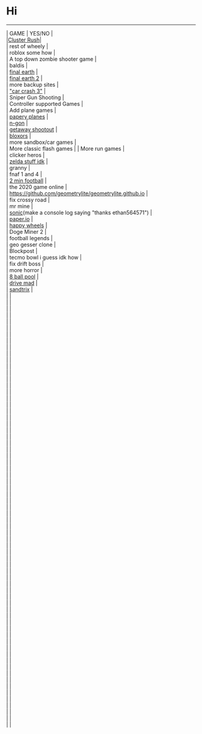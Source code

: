 # Hi
---
| GAME | YES/NO |  
|[Cluster Rush](https://github.com/thepizzaeditions/thepizzaeditions.github.io)|  
| rest of wheely |  
| roblox some how |  
| A top down zombie shooter game |  
| baldis |  
| [final earth](https://www.coolmathgames.com/0-the-final-earth) |  
| [final earth 2](https://www.coolmathgames.com/0-the-final-earth-2) |  
| more backup sites |  
| ["car crash 3"](https://www.crazygames.com/game/derby-crash-3) |  
| Sniper Gun Shooting |  
| Controller supported Games |  
| Add plane games |  
| [papery planes](https://1kh0.github.io/projects/papery-planes/index.html) |  
| [n-gon](https://1kh0.github.io/projects/n-gon/index.html) |  
| [getaway shootout](https://1kh0.github.io/projects/getaway-shootout/index.html) |  
| [bloxors](https://1kh0.github.io/projects/bloxors/index.html) |  
| more sandbox/car games |  
| More classic flash games | 
| More run games |   
| clicker heros |  
| [zelda stuff idk](https://github.com/search?q=zelda+clone+language%3AHTML+&type=repositorie) |  
| granny |  
| fnaf 1 and 4 |  
| [2 min football](https://2minutefootball.github.io) |  
| the 2020 game online |  
| https://github.com/geometrylite/geometrylite.github.io |  
| fix crossy road |  
| mr mine |  
| [sonic](https://github.com/TWS2401/Sonic-CD-WASM?tab=readme-ov-file)(make a console log saying "thanks ethan564571") |  
| [paper.io](https://github.com/eriseven/Paper.io-2?tab=readme-ov-file) |  
| [happy wheels](https://github.com/CBGamesdev/chilibowlflash/tree/main/hw) |  
| Doge Miner 2 |  
| football legends |  
| geo gesser clone |  
| Blockpost |  
| tecmo bowl i guess idk how |  
| fix drift boss |  
| more horror |  
| [8 ball pool](https://www.coolmathgames.com/0-8-ball-pool) |  
| [drive mad](https://poki.com/en/g/drive-mad) |  
| [sandtrix](https://www.crazygames.com/game/sandtrix) |  
|  |  
|  |  
|  |  
|  |  
|  |  
|  |  
|  |  
|  |  
|  |  
|  |  
|  |  
|  |  
|  |  
|  |  
|  |  
|  |  
|  |  
|  |  
|  |  
|  |  
|  |  
|  |  
|  |  
|  |  
|  |  
|  |  
|  |  
|  |  
|  |  
|  |  
|  |  
|  |  
|  |  
|  |  
|  |  
|  |  
|  |  
|  |  
|  |  
|  |  
|  |  
|  |  
|  |  
|  |  
|  |  
|  |  
|  |  
|  |  
|  |  
|  |  
|  |  
|  |  
|  |  
|  |  
|  |  
|  |  
|  |  
|  |  
|  |  
|  |  
|  |  
|  |  
|  |  
|  |  
|  |  
|  |  
|  |  
|  |  

